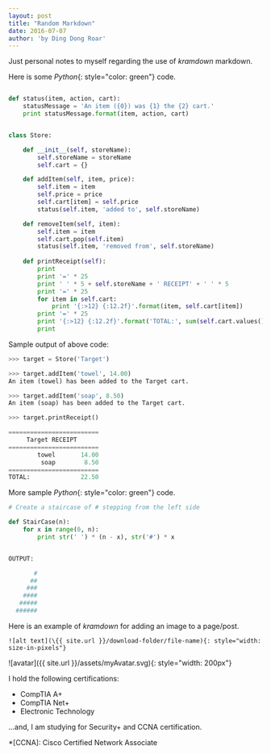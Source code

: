 ```yaml
---
layout: post
title: "Random Markdown"
date: 2016-07-07
author: 'by Ding Dong Roar'
---
```

Just personal notes to myself regarding the use of *kramdown* markdown.

Here is some *Python*{: style="color: green"} code.

~~~ python

def status(item, action, cart):
    statusMessage = 'An item ({0}) was {1} the {2} cart.'
    print statusMessage.format(item, action, cart)


class Store:

    def __init__(self, storeName):
        self.storeName = storeName
        self.cart = {}

    def addItem(self, item, price):
        self.item = item
        self.price = price
        self.cart[item] = self.price
        status(self.item, 'added to', self.storeName)

    def removeItem(self, item):
        self.item = item
        self.cart.pop(self.item)
        status(self.item, 'removed from', self.storeName)
     
    def printReceipt(self):
        print
        print '=' * 25
        print ' ' * 5 + self.storeName + ' RECEIPT' + ' ' * 5
        print '=' * 25
        for item in self.cart:
            print '{:>12} {:12.2f}'.format(item, self.cart[item])
        print '=' * 25
        print '{:>12} {:12.2f}'.format('TOTAL:', sum(self.cart.values()))
        print
~~~

Sample output of above code:

~~~ python
>>> target = Store('Target')

>>> target.addItem('towel', 14.00)
An item (towel) has been added to the Target cart.

>>> target.addItem('soap', 8.50)
An item (soap) has been added to the Target cart.

>>> target.printReceipt()

=========================
     Target RECEIPT
=========================
        towel       14.00
         soap        8.50
=========================
TOTAL:              22.50
~~~

More sample *Python*{: style="color: green"} code.

~~~ python
# Create a staircase of # stepping from the left side

def StairCase(n):
    for x in range(0, n):
        print str(' ') * (n - x), str('#') * x


OUTPUT:

       #
      ##
     ###
    ####
   #####
  ######
~~~

Here is an example of *kramdown* for adding an image to a page/post.

~~~ kramdown
![alt text](\{{ site.url }}/download-folder/file-name){: style="width: size-in-pixels"}
~~~

![avatar]({{ site.url }}/assets/myAvatar.svg){: style="width: 200px"}

I hold the following certifications:

* CompTIA A+
* CompTIA Net+
* Electronic Technology

...and, I am studying for Security+ and CCNA certification.

*[CCNA]: Cisco Certified Network Associate
